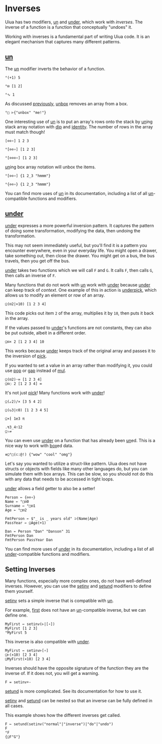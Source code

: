 # Inverses

Uiua has two modifiers, [un](/tutorial/un) and [under](/tutorial/under), which work with *inverses*. The inverse of a function is a function that conceptually "undoes" it.

Working with inverses is a fundamental part of writing Uiua code. It is an elegant mechanism that captures many different patterns.

## [un](/tutorial/un)

The [un](/tutorial/un) modifier inverts the behavior of a function.

```uiua
°(+1) 5
```

```uiua
°⊟ [1 2]
```

```uiua
°∿ 1
```

As discussed [previously](/tutorial/arrays#array-model), [un](/tutorial/un)[box](/tutorial/box) removes an array from a box.

```uiua
°□ ⊢{"unbox" "me!"}
```

One interesting use of [un](/tutorial/un) is to put an array's rows onto the stack by [un](/tutorial/un)ing stack array notation with [dip](/tutorial/dip) and [identity](/tutorial/identity). The number of rows in the array must match though!

```uiua
[⊙⊙∘] 1 2 3
```

```uiua
°[⊙⊙∘] [1 2 3]
```

```uiua should fail
°[⊙⊙⊙∘] [1 2 3]
```

[un](/tutorial/un)ing box array notation will unbox the items.

```uiua
°[⊙⊙∘] {1 2_3 "hmmm"}
```

```uiua
°{⊙⊙∘} {1 2_3 "hmmm"}
```

You can find more uses of [un](/tutorial/un) in its documentation, including a list of all [un](/tutorial/un)-compatible functions and modifiers.

## [under](/tutorial/under)

[under](/tutorial/under) expresses a more powerful inversion pattern. It captures the pattern of doing some transformation, modifying the data, then undoing the transformation.

This may not seem immediately useful, but you'll find it is a pattern you encounter everywhere, even in your everyday life. You might open a drawer, take something out, then close the drawer. You might get on a bus, the bus travels, then you get off the bus.

[under](/tutorial/under) takes two functions which we will call `F` and `G`. It calls `F`, then calls `G`, then calls an inverse of `F`.

Many functions that do not work with [un](/tutorial/un) work with [under](/tutorial/under) because [under](/tutorial/under) can keep track of *context*. One example of this in action is [under](/tutorial/under)[pick](/tutorial/pick), which allows us to modify an element or row of an array.

```uiua
⍜(⊡2|×10) [1 2 3 4]
```

This code picks out item `2` of the array, multiplies it by `10`, then puts it back in the array.

If the values passed to [under](/tutorial/under)'s functions are not constants, they can also be put outside, albeit in a different order.

```uiua
⍜⊡× 2 [1 2 3 4] 10
```

This works because [under](/tutorial/under) keeps track of the original array and passes it to the inversion of [pick](/tutorial/pick).

If you wanted to set a value in an array rather than modifying it, you could use [pop](/tutorial/pop) or [gap](/tutorial/gap) instead of [mul](/tutorial/mul).

```uiua
⍜(⊡2)⋅∞ [1 2 3 4]
⍜⊡◌ 2 [1 2 3 4] ∞
```

It's not just [pick](/tutorial/pick)! Many functions work with [under](/tutorial/under)!

```uiua
⍜(↙2)/× [3 5 4 2]
```

```uiua
⍜(↻3|⊂0) [1 2 3 4 5]
```

```uiua
⍜×⁅ 1e3 π
```

```uiua
.↯3_4⇡12
⍜♭⇌
```

You can even use [under](/tutorial/under) on a function that has already been [un](/tutorial/un)ed. This is a nice way to work with [box](/tutorial/box)ed data.

```uiua
≡⍜°□(⊂:@!) {"wow" "cool" "omg"}
```

Let's say you wanted to utilize a struct-like pattern. Uiua does not have structs or objects with fields like many other languages do, but you can simulate them with box arrays. This can be slow, so you should not do this with any data that needs to be accessed in tight loops.

[under](/tutorial/under) allows a field getter to also be a setter!

```uiua
Person ← {⊙⊙∘}
Name ← °□⊡0
Surname ← °□⊡1
Age ← °□⊡2

FmtPerson ← $"_ is _ years old" ⊃(Name|Age)
PassYear ← ⍜Age(+1)

Dan ← Person "Dan" "Danson" 31
FmtPerson Dan
FmtPerson PassYear Dan
```

You can find more uses of [under](/tutorial/under) in its documentation, including a list of all [under](/tutorial/under)-compatible functions and modifiers.

## Setting Inverses

Many functions, especially more complex ones, do not have well-defined inverses. However, you can use the [setinv](/tutorial/setinv) and [setund](/tutorial/setund) modifiers to define them yourself.

[setinv](/tutorial/setinv) sets a simple inverse that is compatible with [un](/tutorial/un).

For example, [first](/tutorial/first) does not have an [un](/tutorial/un)-compatible inverse, but we can define one.

```uiua
MyFirst ← setinv(⊢|[∘])
MyFirst [1 2 3]
°MyFirst 5
```

This inverse is also compatible with [under](/tutorial/under).

```uiua
MyFirst ← setinv⊢[∘]
⍜⊢(×10) [2 3 4]
⍜MyFirst(×10) [2 3 4]
```

Inverses should have the opposite signature of the function they are the inverse of. If it does not, you will get a warning.

```uiua should fail
F = setinv+-
```

[setund](/tutorial/setund) is more complicated. See its documentation for how to use it.

[setinv](/tutorial/setinv) and [setund](/tutorial/setund) can be nested so that an inverse can be fully defined in all cases.

This example shows how the different inverses get called.

```uiua should fail
F ← setund(setinv("normal"|"inverse")|"do"|"undo")
F
°F
{⍜F"G"}
```
